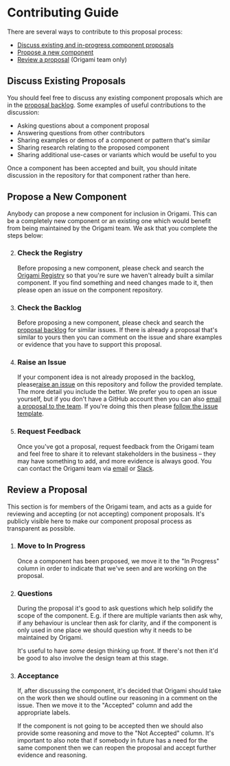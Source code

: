 
# Contributing Guide

There are several ways to contribute to this proposal process:

  - [Discuss existing and in-progress component proposals](#discuss-existing-proposals)
  - [Propose a new component](#propose-a-new-component)
  - [Review a proposal](#review-a-proposal) (Origami team only)


## Discuss Existing Proposals

You should feel free to discuss any existing component proposals which are in the [proposal backlog]. Some examples of useful contributions to the discussion:

  - Asking questions about a component proposal
  - Answering questions from other contributors
  - Sharing examples or demos of a component or pattern that's similar
  - Sharing research relating to the proposed component
  - Sharing additional use-cases or variants which would be useful to you

Once a component has been accepted and built, you should initate discussion in the repository for that component rather than here.


## Propose a New Component

Anybody can propose a new component for inclusion in Origami. This can be a completely new component or an existing one which would benefit from being maintained by the Origami team. We ask that you complete the steps below:

  2. ### Check the Registry

     Before proposing a new component, please check and search the [Origami Registry] so that you're sure we haven't already built a similar component. If you find something and need changes made to it, then please open an issue on the component repository.

  2. ### Check the Backlog

     Before proposing a new component, please check and search the [proposal backlog] for similar issues. If there is already a proposal that's similar to yours then you can comment on the issue and share examples or evidence that you have to support this proposal.

  3. ### Raise an Issue

     If your component idea is not already proposed in the backlog, please[raise an issue] on this repository and follow the provided template. The more detail you include the better. We prefer you to open an issue yourself, but if you don't have a GitHub account then you can also [email a proposal to the team](mailto:origami.support@ft.com?subject=Component%20Proposal). If you're doing this then please [follow the issue template][issue template].

  4. ### Request Feedback

     Once you've got a proposal, request feedback from the Origami team and feel free to share it to relevant stakeholders in the business – they may have something to add, and more evidence is always good. You can contact the Origami team via [email](mailto:origami.support@ft.com?subject=Component%20Proposal) or [Slack].


## Review a Proposal

This section is for members of the Origami team, and acts as a guide for reviewing and accepting (or not accepting) component proposals. It's publicly visible here to make our component proposal process as transparent as possible.

  1. ### Move to In Progress

     Once a component has been proposed, we move it to the "In Progress" column in order to indicate that we've seen and are working on the proposal.

  2. ### Questions

     During the proposal it's good to ask questions which help solidify the scope of the component. E.g. if there are multiple variants then ask why, if any behaviour is unclear then ask for clarity, and if the component is only used in one place we should question why it needs to be maintained by Origami.

     It's useful to have _some_ design thinking up front. If there's not then it'd be good to also involve the design team at this stage.

  3. ### Acceptance

     If, after discussing the component, it's decided that Origami should take on the work then we should outline our reasoning in a comment on the issue. Then we move it to the "Accepted" column and add the appropriate labels.

	 If the component is not going to be accepted then we should also provide some reasoning and move to the "Not Accepted" column. It's important to also note that if somebody in future has a need for the same component then we can reopen the proposal and accept further evidence and reasoning.


[issue template]: https://github.com/Financial-Times/origami-proposals/blob/master/.github/ISSUE_TEMPLATE.md
[origami registry]: https://registry.origami.ft.com/
[proposal backlog]: https://github.com/Financial-Times/origami-proposals/projects/1
[raise an issue]: https://github.com/Financial-Times/origami-proposals/issues/new
[slack]: https://financialtimes.slack.com/messages/ft-origami
